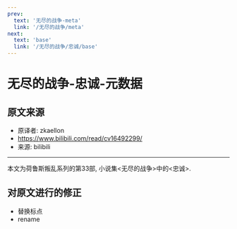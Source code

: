 ```yaml
---
prev:
  text: '无尽的战争-meta'
  link: '/无尽的战争/meta'
next:
  text: 'base'
  link: '/无尽的战争/忠诚/base'
---
```


# 无尽的战争-忠诚-元数据

## 原文来源

+ 原译者: zkaellon
+ <https://www.bilibili.com/read/cv16492299/>
+ 来源: bilibili

--------

本文为荷鲁斯叛乱系列的第33部, 小说集<无尽的战争>中的<忠诚>.

## 对原文进行的修正

+ 替换标点
+ rename
